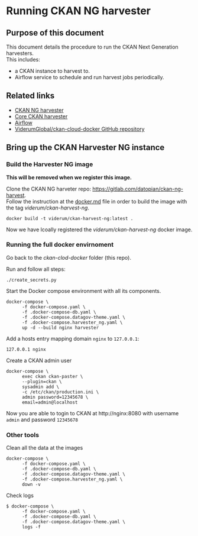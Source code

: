 # Running CKAN NG harvester

## Purpose of this document

This document details the procedure to run the CKAN Next Generation harvesters.  
This includes:
 - a CKAN instance to harvest to.
 - Airflow service to schedule and run harvest jobs periodically.

## Related links

- [CKAN NG harvester](https://gitlab.com/datopian/ckan-ng-harvest)
- [Core CKAN harvester](https://pypi.org/project/ckan-harvester/)
- [Airflow](https://airflow.apache.org/)
- [ViderumGlobal/ckan-cloud-docker GitHub repository](https://github.com/ViderumGlobal/ckan-cloud-docker)

## Bring up the CKAN Harvester NG instance

### Build the Harvester NG image

**This will be removed when we register this image.**  

Clone the CKAN NG harveter repo: https://gitlab.com/datopian/ckan-ng-harvest.  
Follow the instruction at the [docker.md](https://gitlab.com/datopian/ckan-ng-harvest/blob/develop/docker.md) file in order to build the image with the tag _viderum/ckan-harvest-ng_.  

```
docker build -t viderum/ckan-harvest-ng:latest .
```

Now we have lcoally registered the _viderum/ckan-harvest-ng_ docker image.  

### Running the full docker envirnoment

Go back to the _ckan-clod-docker_ folder (this repo).  

Run and follow all steps:
```
./create_secrets.py
```

Start the Docker compose environment with all its components.

```
docker-compose \
      -f docker-compose.yaml \
      -f .docker-compose-db.yaml \
      -f .docker-compose.datagov-theme.yaml \
      -f .docker-compose.harvester_ng.yaml \
      up -d --build nginx harvester
```

Add a hosts entry mapping domain `nginx` to `127.0.0.1`:

```
127.0.0.1 nginx
```

Create a CKAN admin user

```
docker-compose \
      exec ckan ckan-paster \
      --plugin=ckan \
      sysadmin add \
      -c /etc/ckan/production.ini \
      admin password=12345678 \
      email=admin@localhost
```

Now you are able to togin to CKAN at http://nginx:8080 with username `admin` and password `12345678`


### Other tools

Clean all the data at the images

```
docker-compose \
      -f docker-compose.yaml \
      -f .docker-compose-db.yaml \
      -f .docker-compose.datagov-theme.yaml \
      -f .docker-compose.harvester_ng.yaml \
      down -v
```

Check logs

```
$ docker-compose \
      -f docker-compose.yaml \
      -f .docker-compose-db.yaml \
      -f .docker-compose.datagov-theme.yaml \
      logs -f
```